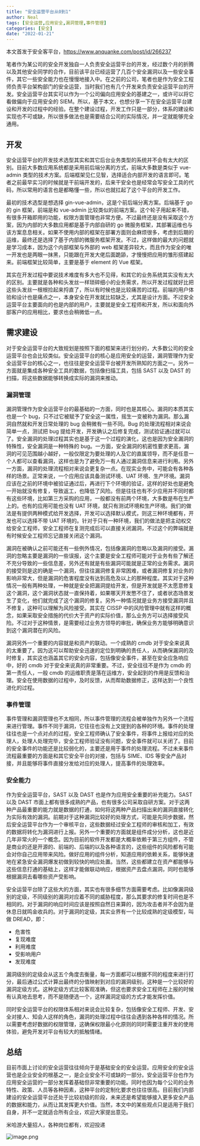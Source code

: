 ```yaml
---
title: "安全运营平台从0到1"
author: Neal
tags: [安全运营,应用安全,漏洞管理,事件管理]
categories: [安全]
date: "2022-01-21"
---
```

本文首发于安全客平台，https://www.anquanke.com/post/id/266237 

笔者作为某公司的安全开发独自一人负责安全运营平台的开发，经过数个月的折腾以及其他安全同学的合作，目前该平台已经运营了几百个安全漏洞以及一些安全事件，其它一些安全能力也在慢慢地接入中。在之前的公司，笔者也是作为安全工程师负责平台架构部门的安全运营，当时我们也有几个开发来负责安全运营平台的开发。安全运营平台其实可以作为一个公司偏向应用安全的基建之一，或许可以将它看做偏向于应用安全的 SIEM。所以，基于本文，也想分享一下在安全运营平台建设和开发的过程中的经验。在整个建设过程，开发工作只是一部分，体系的建设和实现也不可或缺，所以很多做法也是需要结合公司的实际情况，并一定就能够完全通用。

## 开发

安全运营平台的开发技术选型其实和其它后台业务类型的系统并不会有太大的区别。目前大多数应用系统都是采用前后端分离的方式，前端大多数是类似于 vue-admin 类型的技术方案。后端框架见仁见智，选择适合内部开发的语言即可。笔者之前最早实习的时候就是干前端开发的，后来干安全也是经常会写安全工具的代码，所以常用的语言也是都略懂一些，所以也就扛起了这个平台的开发工作。

最初的技术选型是想选择 gin-vue-admin，这是个前后端分离方案。后端基于 go 的 gin 框架，前端是和 vue-admin 比较类似的前端方案。这个轮子用起来不错，有很多开箱即用的功能，权限方面管理也非常方便。不过最终还是没有采取这个方案，因为内部的大多数应用都是基于内部自研的 go 微服务框架，其部署运维也与该方案息息相关。如果不使用内部的框架在部署方面则会麻烦很多，考虑到后期的运维，最终还是选择了基于内部的微服务框架开发。不过，这样做的最大的问题就是学习成本，因为这个内部框架与外部的 web 框架差异较大，而且作为安全的唯一开发也是两眼一抹黑，只能跟在开发大佬后面跪舔，才慢慢把应用的雏形搭建起来。前端框架比较简单，主要是基于 element 的 Vue 框架。

其实在开发过程中要说技术难度有多大也不见得，和其它的业务系统其实没有太大的区别。主要就是各种和头发丝一样琐碎细小的业务需求，所以开发过程就好比把这些头发丝一根根捡起来捋直了，所以有时候也是比较痛苦的过程。前端的用户体验和设计也是痛点之一，本身安全在开发就比较缺乏，尤其是设计方面。不过安全运营平台主要面向的也是内部的用户，主要就是安全工程师和开发，所以和面向外部客户的应用相比，要求也会稍微低一点。

## 需求建设

对于安全运营平台的大致规划是按照下面的框架来进行划分的，大多数公司的安全运营平台也会比较类似。安全运营平台的核心是应用安全的运营，漏洞管理作为安全运营平台的核心之一，也往往是安全运营平台被开发所熟知的方面之一。另外一方面就是集成各种安全工具的数据，包括像扫描工具，包括 SAST 以及 DAST 的扫描，将这些数据能够转换成实际的漏洞来推动。

### 漏洞管理

漏洞管理作为安全运营平台的最基础的一方面，同时也是其核心。漏洞的本质其实也是一个 bug，只不过它被赋予了安全这一属性，摇生一变被称为漏洞。那么漏洞自然就和开发日常处理的 bug 会稍微有一些不同。Bug 的处理流程相对来说会简单一点，测试把 bug 提给开发，开发确认之后修复完成，测试验证通过就可以了。安全漏洞的处理过程其实也是基于这一个过程的演化，这也是因为安全漏洞的特殊性，安全漏洞是一种特殊的 bug。一方面，安全漏洞的机密性要求更高，漏洞的可见范围越小越好，一般仅限定为要处理的人及它的直属领导，而不是任意一个人都可以查看漏洞，这样也是为了避免万一有人通过漏洞信息来进行利用。另外一方面，漏洞的处理流程相对来说会更复杂一点。在现实业务中，可能会有各种各样的场景。正常来说，一个应用应该具备测试环境、UAT 环境、生产环境。漏洞应该在之前的环境中被验证通过后，再进行下个环境的验证，这样的好处也是避免一开始就没有修复，导致返工，也降低了风险。但是往往也有不少应用并不同时都有这些环境，比如第三方采购的应用，一般都没有前两个环境，大多数是布在生产上的。也有的应用可能也没有 UAT 环境，就只有测试环境和生产环境。我们的做法是有提供两种模式给开发选择，开发可以选择默认模式，则这三种环境都有，开发也可以选择不带 UAT 环境的。针对于只有一种环境，我们的做法是把主动权交给安全工程师，安全工程师在复测完成后可以直接关闭漏洞，不过这个的弊端就是有时候安全工程师忘记直接关闭这个漏洞。

漏洞在被确认之前可能还有一些例外情况，包括像漏洞的忽略以及漏洞的接受。漏洞的忽略主要是漏洞的一些误报，这个主要是安全工程师可能对于业务有些了解还不充分导致的一些信息差，另外还有就是有些漏洞可能就是正常的业务需求。漏洞的接受则是这的确是一个漏洞，但往往漏洞修复非常困难，或者漏洞修复对业务的影响非常大，但是漏洞的危害程度没有达到高危及以上的那种程度。其实对于这种情况一般有两种处理，一种就是安全把漏洞提给开发，但是开发就是不太愿意修复这个漏洞，这个漏洞状态就一直保持着，如果哪天开发憋不住了，或者状态场景发生了变化，他们就完成了这个漏洞的修复。另外一种情况就是业务方接受漏洞并且不修复，这种可以理解为风险接受。其实在 CISSP 中的风险管理中就有这样的概念，如果采取安全措施的代价大于资产的实际价值，那么业务方可以选择接受风险。不过对于这种情景，是需要经过业务方领导的审批，确保业务方能够明确意识到这个漏洞潜在的风险。

漏洞另外一个重要的内容就是和资产的联动。一个成熟的 cmdb 对于安全来说真的太重要了。因为这可以帮助安全迅速的定位到明确的责任人，从而确保漏洞的及时修复，其实这也涵盖其它的安全内容，包括像安全事件，甚至在安全应急响应中，好的 cmdb 对于安全来说真的非常重要。不过，安全往往不是作为 cmdb 的第一责任人，一般 cmdb 的运维职责是落在运维方，安全起到的作用是反馈和治理。安全在使用数据的过程中，及时反馈，从而帮助数据修正，这样达到一个良性进化的过程。

### 事件管理

事件管理和漏洞管理也不太相同，所以事件管理的流程会被单独作为另外一个流程来进行管理。事件不同于漏洞，它往往也没有上文提到的各种的环境。事件的处理往往也是一个点对点的过程，安全工程师确认了安全事件，将事件上报给对应的处理人，处理人处理完毕，安全工程师验证没有问题，安全事件就可以关闭了。目前的安全事件的功能还是比较弱化的，主要还是用于事件的处理流程。不过未来事件流程最重要的方面是和其它安全平台的对接，包括与 SIME、IDS 等安全产品对接，并且能够将事件直接分发给对应的处理人，提高事件的处理效率。

### 安全能力

作为安全运营平台，SAST 以及 DAST 也是作为应用安全重要的补充能力。SAST 以及 DAST 市面上都有很多成熟的产品，也有很多公司采取自研方案。对于这两种产品最重要的能力就是数据的打通，如何将这两种产品扫描出来的漏洞直接转化为实际有效的漏洞。前期对于这种漏洞比较好的处理方式，可能是先同步数据，然后安全运营平台作为一个审核平台，这些数据经过安全工程师的审核和加工，有效的数据将转化为漏洞进行上报。另外一个重要的方面就是组件成分分析，这也是近几年非常火的一个概念。因为目前的软件开发都是大概率依赖于第三方组件，不管是商业的还是开源的、前端的、后端的以及各种语言的，这些组件的风险都有可能会对你自己应用带来风险。做好应用的组件分析，知道应用的依赖关系，能够快速地在紧急安全漏洞爆发初做到较快的响应处置。当然，这些都建立在资产都能够与这些信息打通的基础上，这样才能做联动响应，根据资产去盘点漏洞，同时也能够根据漏洞去看哪些资产受影响。

安全运营平台除了这些大的方面，其实也有很多细节方面需要考虑。比如像漏洞级别的定级，不同级别的漏洞对应着不同的威胁程度，那么其要求的修复时间也是不相同的。对于漏洞的响应时间应该是按照自然日来算的，因为攻击者并不会因为是休息日就鸣金收兵的。对于漏洞的定级，其实业界有一个比较成熟的定级模型，叫做 DREAD，即：

* 危害性
* 复现难度
* 利用难度
* 受影响用户
* 发现难度

漏洞级别的定级会从这五个角度去衡量，每一方面都可以根据不同的程度来进行打分，最后通过公式计算出最终的分值映射到对应的漏洞级别，这种是一个比较好的漏洞定级方式。这种定级方式比较客观准确，但这也要求安全工程师在上报的时候有认真地去思考，而不是随便选一个，这样漏洞定级的方式才能发挥价值。

同时安全运营平台的权限体系相对来说会比较复杂，包括像安全工程师、开发、安全对接人、知会人这样的角色，漏洞的处理过程中往往会遇到各种各样的情况。所以需要考虑好数据的权限管理，这确保权限最小化原则的同时需要注重开发的使用体验，避免开发对平台有较大的抵触情绪。

## 总结

目前市面上讨论的安全运营往往倾向于是基础安全的安全运营。应用安全的安全运营也是企业安全的根基之一，是企业安全不可或缺的一部分。安全运营平台也作为应用安全运营的一部分发挥着基础但非常重要的功能。同时也因为每个公司的业务特性、政策、人员等各种因素，这种平台的定制化要求也往往很高。目前我们内部建设的安全运营平台还处于比较初级的阶段，未来还是希望能够接入更多安全产品的数据和能力，从而让其发挥更大价值。当然，本文中的某些观点只是适用于我们自身，并不一定就适合所有企业，欢迎大家提出意见。

米哈游大量招人，各种岗位都有，欢迎投递

![image.png](https://s2.loli.net/2022/01/23/47uZbCkdxXYFQPH.png)